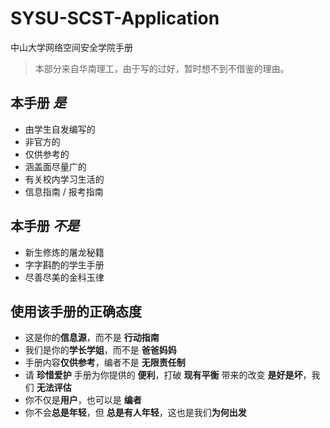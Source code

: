 # SYSU-SCST-Application

中山大学网络空间安全学院手册

> 本部分来自华南理工，由于写的过好，暂时想不到不借鉴的理由。

## 本手册 *是*
- 由学生自发编写的
- 非官方的
- 仅供参考的
- 涵盖面尽量广的
- 有关校内学习生活的
- 信息指南 / 报考指南

## 本手册 *不是*
- 新生修炼的屠龙秘籍
- 字字斟酌的学生手册
- 尽善尽美的金科玉律

## 使用该手册的正确态度
- 这是你的**信息源**，而不是 **行动指南**
- 我们是你的**学长学姐**，而不是 **爸爸妈妈**
- 手册内容**仅供参考**，编者不是 **无限责任制**
- 请 **珍惜爱护** 手册为你提供的 **便利**，打破 **现有平衡** 带来的改变 **是好是坏**，我们 **无法评估**
- 你不仅是**用户**，也可以是 **编者**
- 你不会**总是年轻**，但 **总是有人年轻**，这也是我们**为何出发**